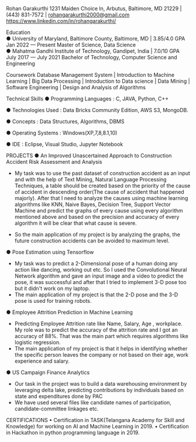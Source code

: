 Rohan Garakurthi
1231 Maiden Choice ln, Arbutus, Baltimore, MD 21229 | (443) 831-7572 | rohangarakurthi2000@gmail.com https://www.linkedin.com/in/rohangarakurthi/


Education			
●	University of Maryland, Baltimore County, Baltimore, MD | 3.85/4.0 GPA	Jan 2022	— Present
		Master of Science, Data Science		
●	Mahatma Gandhi Institute of Technology, Gandipet, India | 7.0/10 GPA	July 2017	— July 2021
		Bachelor of Technology, Computer Science and Engineering		

Coursework
Database Management System | Introduction to Machine Learning | Big Data Processing | Introduction to Data science | Data Mining | Software Engineering | Design and Analysis of Algorithms

Technical Skills
●	Programming Languages : C, JAVA, Python, C++

●	Technologies Used : Data Bricks Community Edition, AWS S3, MongoDB.

●	Concepts : Data Structures, Algorithms, DBMS

●	Operating Systems : Windows(XP,7,8,8.1,10)

●	IDE : Eclipse, Visual Studio, Jupyter Notebook

PROJECTS
●	An Improved Unascertained Approach to Construction Accident Risk Assessment and Analysis

-	My task was to use the past dataset of construction accident as an input and with the help of Text Mining, Natural Language Processing Techniques, a table should be created 
        based on the priority of the cause of accident in descending order(The cause of accident that happened majorly). After that I need to analyze the causes using machine learning 
        algorithms like KNN, Naive Bayes, Decision Tree, Support Vector Machine and predict the graphs of every cause using every algorithm mentioned above and based on the precision 
        and accuracy of every algorithm it will be clear that what cause is severe.

-	So the main application of my project is by analyzing the graphs, the future construction accidents can be avoided to maximum level.

●	Pose Estimation using Tensorflow

-	My task was to predict a 2-Dimensional pose of a human doing any action like dancing, working out etc. So I used the Convolutional Neural Network algorithm and gave an input 
        image and a video to predict the pose, it was successful and after that I tried to implement 3-D pose too but it didn't work on my laptop.
-	The main application of my project is that the 2-D pose and the 3-D pose is used for training robots.

●	Employee Attrition Prediction in Machine Learning

-	Predicting Employee Attrition rate like Name, Salary, Age , workplace. My role was to predict the accuracy of the attrition rate and I got an accuracy of 88%. That was the main 
        part which requires algorithms like logistic regression.
-	The main application of my project is that it helps in identifying whether the specific person leaves the company or not based on their age, work experience and salary.

●	US Campaign Finance Analytics

-	Our task in the project was to build a data warehousing environment by leveraging delta lake, predicting contributions by individuals based on state and expenditures done by PAC
-	We have used several files like candidate names of participation, candidate-committee linkages etc.

CERTIFICATIONS
•	Certification in TASK(Telangana Academy for Skill and Knowledge) for working on AI and Machine Learning in 2019.
•	Certification in Hackathon in python programming language in 2019.

